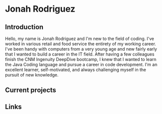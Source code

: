 # Jonah Rodriguez

## Introduction
Hello, my name is Jonah Rodriguez and I'm new to the field of coding. I've worked in various retail and food service the entirety of my working career. I've been handy with computers from a very young age and new fairly early that I wanted to build a career in the IT field. After having a few colleagues finish the CNM Ingenuity DeepDive bootcamp, I knew that I wanted to learn the Java Coding language and pursue a career in code development. I'm an excellent learner, self-motivated, and always challenging myself in the pursuit of new knowledge.

## Current projects

## Links
